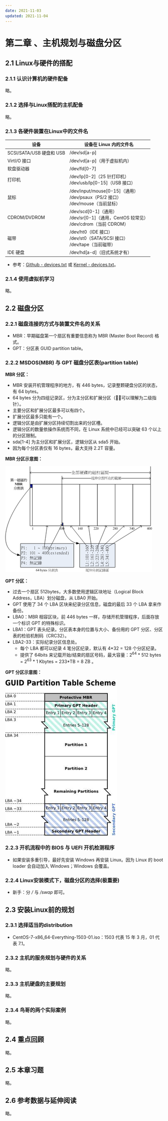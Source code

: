 ```yaml
---
date: 2021-11-03
updated: 2021-11-04
---
```


# 第二章 、主机规划与磁盘分区

## 2.1 Linux与硬件的搭配

### 2.1.1 认识计算机的硬件配备

略。

### 2.1.2 选择与Linux搭配的主机配备

略。

### 2.1.3 各硬件装置在Linux中的文件名

| 设备                     | 设备在 Linux 内的文件名                                      |
| ------------------------ | ------------------------------------------------------------ |
| SCSI/SATA/USB 硬盘和 USB | /dev/sd[a-p]                                                 |
| VirtI/O 接口             | /dev/vd[a-p]（用于虚拟机内）                                 |
| 软盘驱动器               | /dev/fd[0-7]                                                 |
| 打印机                   | /dev/lp[0-2]（25 针打印机）<br />/dev/usb/lp[0-15]（USB 接口） |
| 鼠标                     | /dev/input/mouse[0-15]（通用）<br />/dev/psaux（PS/2 接口）<br />/dev/mouse（当前鼠标） |
| CDROM/DVDROM             | /dev/scd[0-1]（通用）<br/>/dev/sr[0-1]（通用，CentOS 较常见）<br/>/dev/cdrom（当前 CDROM） |
| 磁带                     | /dev/ht0（IDE 接口）<br/>/dev/st0（SATA/SCSI 接口）<br/>/dev/tape（当前磁带） |
| IDE 硬盘                 | /dev/hd[a-d]（旧式系统才有）                                 |

- 参考：[Github - devices.txt](https://github.com/torvalds/linux/blob/master/Documentation/admin-guide/devices.txt) 或 [Kernel -  devices.txt](https://www.kernel.org/doc/Documentation/admin-guide/devices.txt)。

### 2.1.4 使用虚拟机学习

略。

## 2.2 磁盘分区

### 2.2.1 磁盘连接的方式与装置文件名的关系

- MBR：早期磁盘第一个扇区有重要信息称为 MBR (Master Boot Record) 格式。
- GPT：分区表 GUID partition table。

### 2.2.2 MSDOS(MBR) 与 GPT 磁盘分区表(partition table)

**MBR 分区：**

- MBR 安装开机管理程序的地方，有 446 bytes，记录整颗硬盘分区的状态，有 64 bytes。
- 64 bytes 分为四组记录区，分为主分区和扩展分区（🙋‍♂️可以理解为二级指针）。
- 主要分区和扩展分区最多可以有四个。
- 扩展分区最多只能有一个。
- 逻辑分区是由扩展分区持续切割出来的分区槽。
- 逻辑分区的数量依操作系统而不同，在 Linux 系统中已经可以突破 63 个以上的分区限制。
- sda[1-4] 为主分区和扩展分区，逻辑分区从 sda5 开始。
- 因为每个分区表仅有 16 bytes，最大支持 2.2T 容量。

**MBR 分区示意图：**

![图-2-2-3-磁盘分区表的作用示意图](assets/图-2-2-3-磁盘分区表的作用示意图.png)

**GPT 分区：**

- 过去一个扇区 512bytes，大多数使用逻辑区块地址（Logical Block Address，LBA）划分磁盘，从 LBA0 开始。
- GPT 使用了 34 个 LBA 区块来纪录分区信息，磁盘的最后 33 个 LBA 拿来作备份。
- LBA0：MBR 相容区块，前 446 bytes 一样，存储开机管理程序，后面存放一个标识 GPT 的特殊标识。
- LBA1：GPT 表头纪录。分区表本身的位置与大小、备份用的 GPT 分区、分区表的检验机制码（CRC32）。
- LBA2-33：实际纪录分区信息处。
  - 每个 LBA 都可以纪录 4 笔分区纪录，默认有 4*32 = 128 个分区纪录。
  - 提供了 64bits 来记载开始/结束的扇区号码，最大容量：2<sup>64</sup> * 512 bytes = 2<sup>63</sup> * 1 Kbytes = 233*TB = 8 ZB 。

**GPT 分区示意图：**

![图2-2-7-GPT分区表的结构示意图](assets/图2-2-7-GPT分区表的结构示意图.png)

### 2.2.3 开机流程中的 BIOS 与 UEFI 开机检测程序

- 如果安装多重引导，最好先安装 Windows 再安装 Linux。因为 Linux 的 boot loader 会自动加入 Windows；Windows 会覆盖。

### 2.2.4 Linux安装模式下，磁盘分区的选择(极重要)

- 新手：分 */* 与 */swap* 即可。

## 2.3 安装Linux前的规划

### 2.3.1 选择适当的distribution

- CentOS-7-x86_64-Everything-1503-01.iso：1503 代表 15 年 3 月，01 代表 7.1。

### 2.3.2 主机的服务规划与硬件的关系

略。

### 2.3.3 主机硬盘的主要规划

略。

### 2.3.4 鸟哥的两个实际案例

略。

## 2.4 重点回顾

略。

## 2.5 本章习题

略。

## 2.6 参考数据与延伸阅读

略。
